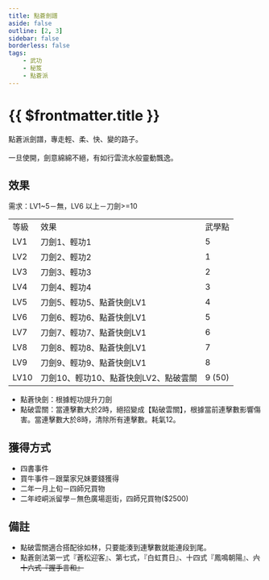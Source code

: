 ```yaml
---
title: 點蒼劍譜
aside: false
outline: [2, 3]
sidebar: false
borderless: false
tags:
    - 武功
    - 秘笈
    - 點蒼派
---
```


# {{ $frontmatter.title }}

<BookItemIcon :size="`medium`" :needLink="false" :no="2300"></BookItemIcon>

點蒼派劍譜，專走輕、柔、快、變的路子。
<br><br>
一旦使開，劍意綿綿不絕，有如行雲流水般靈動飄逸。
<br clear="all" />

## 效果

需求：LV1~5－無，LV6 以上－刀劍>=10

<table>
    <tr>
        <td>等級</td>
        <td>效果</td>
        <td>武學點</td>
    </tr>
    <tr>
        <td>LV1</td>
        <td>刀劍1、輕功1</td>
        <td>5</td>
    </tr>
    <tr>
        <td>LV2</td>
        <td>刀劍2、輕功2</td>
        <td>1</td>
    </tr>
    <tr>
        <td>LV3</td>
        <td>刀劍3、輕功3</td>
        <td>2</td>
    </tr>
    <tr>
        <td>LV4</td>
        <td>刀劍4、輕功4</td>
        <td>3</td>
    </tr>
    <tr>
        <td>LV5</td>
        <td>刀劍5、輕功5、點蒼快劍LV1</td>
        <td>4</td>
    </tr>
    <tr>
        <td>LV6</td>
        <td>刀劍6、輕功6、點蒼快劍LV1</td>
        <td>5</td>
    </tr>
    <tr>
        <td>LV7</td>
        <td>刀劍7、輕功7、點蒼快劍LV1</td>
        <td>6</td>
    </tr>
    <tr>
        <td>LV8</td>
        <td>刀劍8、輕功8、點蒼快劍LV1</td>
        <td>7</td>
    </tr>
    <tr>
        <td>LV9</td>
        <td>刀劍9、輕功9、點蒼快劍LV1</td>
        <td>8</td>
    </tr>
    <tr>
        <td>LV10</td>
        <td>刀劍10、輕功10、點蒼快劍LV2、點破雲關</td>
        <td>9 (50)</td>
    </tr>
</table>

-   點蒼快劍：根據輕功提升刀劍
-   點破雲關：當連擊數大於2時，絕招變成【點破雲關】，根據當前連擊數影響傷害。當連擊數大於8時，清除所有連擊數。耗氣12。

## 獲得方式

-   四書事件
-   買牛事件－跟葉家兄妹要錢獲得
-   二年一月上旬－四師兄買物
-   二年崆峒派留學－無色廣場逛街，四師兄買物($2500)

## 備註

-   點破雲關適合搭配徐如林，只要能湊到連擊數就能連段到尾。
-   點蒼劍法第一式『蒼松迎客』、第七式，『白虹貫日』、十四式『鳳鳴朝陽』、~~六十六式『握手言和』~~
